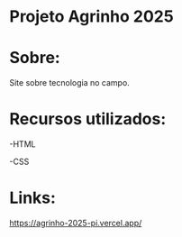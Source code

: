# Projeto Agrinho 2025
# Sobre:
Site sobre tecnologia no campo.
# Recursos utilizados:
-HTML

-CSS

# Links:
https://agrinho-2025-pi.vercel.app/

